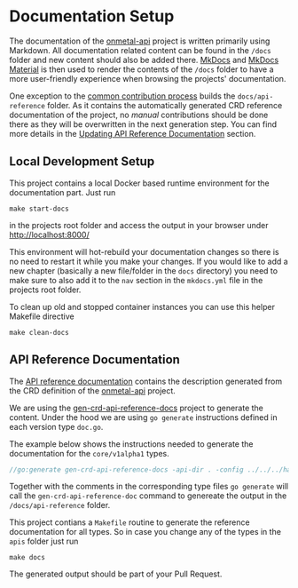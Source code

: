 # Documentation Setup

The documentation of the [onmetal-api](https://github.com/onmetal/onmetal-api) project is written primarily using Markdown. 
All documentation related content can be found in the `/docs` folder and new content should also be added there. 
[MkDocs](https://www.mkdocs.org/) and [MkDocs Material](https://squidfunk.github.io/mkdocs-material/) is then used to 
render the contents of the `/docs` folder to have a more user-friendly experience when browsing the projects' documentation.

One exception to the [common contribution process](/development/contribution/#steps-to-contribute) builds 
the `docs/api-reference` folder. As it contains the automatically generated CRD reference documentation of the project, 
no _manual_ contributions should be done there as they will be overwritten in the next generation step. You can find 
more details in the [Updating API Reference Documentation](#api-reference-documentation) section.

## Local Development Setup

This project contains a local Docker based runtime environment for the documentation part. Just run

```shell
make start-docs
```

in the projects root folder and access the output in your browser under <http://localhost:8000/>

This environment will hot-rebuild your documentation changes so there is no need to restart it while you
make your changes. If you would like to add a new chapter (basically a new file/folder in the `docs` directory)
you need to make sure to also add it to the `nav` section in the `mkdocs.yml` file in the projects root folder.

To clean up old and stopped container instances you can use this helper Makefile directive 

```shell
make clean-docs
```

## API Reference Documentation

The [API reference documentation](/api-reference/overview/) contains the description generated from the CRD
definition of the [onmetal-api](https://github.com/onmetal/onmetal-api) project.

We are using the [gen-crd-api-reference-docs](https://github.com/ahmetb/gen-crd-api-reference-docs) project
to generate the content. Under the hood we are using `go generate` instructions defined in each version type
`doc.go`.

The example below shows the instructions needed to generate the documentation for the `core/v1alpha1` types.

```go
//go:generate gen-crd-api-reference-docs -api-dir . -config ../../../hack/api-reference/core-config.json -template-dir ../../../hack/api-reference/template -out-file ../../../docs/api-reference/core.md
```

Together with the comments in the corresponding type files `go generate` will call the `gen-crd-api-reference-doc` command
to genereate the output in the `/docs/api-reference` folder.

This project contians a `Makefile` routine to generate the reference documentation for all types. So in case you change 
any of the types in the `apis` folder just run

```shell
make docs
```

The generated output should be part of your Pull Request.